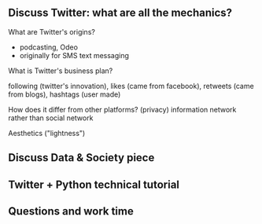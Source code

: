 ## Discuss Twitter: what are all the mechanics?

What are Twitter's origins?
- podcasting, Odeo
- originally for SMS text messaging

What is Twitter's business plan?

following (twitter's innovation), likes (came from facebook), retweets (came from blogs), hashtags (user made)

How does it differ from other platforms? (privacy)
information network rather than social network

Aesthetics ("lightness")


## Discuss Data & Society piece

## Twitter + Python technical tutorial

## Questions and work time

